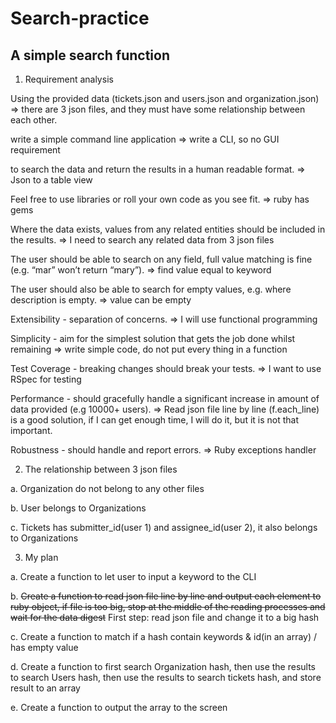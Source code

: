 # Search-practice
## A simple search function

1. Requirement analysis

Using the provided data (tickets.json and users.json and organization.json) => there are 3 json files, and they must have some relationship between each other.

write a simple command line application => write a CLI, so no GUI requirement

to search the data and return the results in a human readable format. => Json to a table view

Feel free to use libraries or roll your own code as you see fit. => ruby has gems

Where the data exists, values from any related entities should be included in the results. => I need to search any related data from 3 json files

The user should be able to search on any field, full value matching is fine (e.g. “mar” won’t return “mary”). => find value equal to keyword

The user should also be able to search for empty values, e.g. where description is empty. => value can be empty

Extensibility - separation of concerns. => I will use functional programming

Simplicity - aim for the simplest solution that gets the job done whilst remaining => write simple code, do not put every thing in a function

Test Coverage - breaking changes should break your tests. => I want to use RSpec for testing

Performance - should gracefully handle a significant increase in amount of data provided (e.g 10000+ users). => Read json file line by line (f.each_line) is a good solution, if I can get enough time, I will do it, but it is not that important.

Robustness - should handle and report errors. => Ruby exceptions handler

2. The relationship between 3 json files

a. Organization do not belong to any other files

b. User belongs to Organizations

c. Tickets has submitter_id(user 1) and assignee_id(user 2), it also belongs to Organizations

3. My plan

a. Create a function to let user to input a keyword to the CLI

b. ~~Create a function to read json file line by line and output each element to ruby object, if file is too big, stop at the middle of the reading processes and wait for the data digest~~ First step: read json file and change it to a big hash

c. Create a function to match if a hash contain keywords & id(in an array) / has empty value

d. Create a function to first search Organization hash, then use the results to search Users hash, then use the results to search tickets hash, and store result to an array

e. Create a function to output the array to the screen
